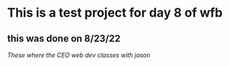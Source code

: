# This is a test project for day 8 of wfb

## this was done on 8/23/22

*These where the CEO web dev classes with jason*
